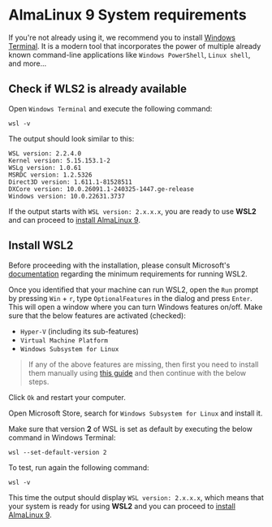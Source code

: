 # AlmaLinux 9 System requirements

If you're not already using it, we recommend you to install [Windows Terminal](https://apps.microsoft.com/detail/9n0dx20hk701?hl=en-US&gl=US).
It is a modern tool that incorporates the power of multiple already known command-line applications like `Windows PowerShell`, `Linux shell`, and more...

## Check if WLS2 is already available

Open `Windows Terminal` and execute the following command:

```shell
wsl -v
```

The output should look similar to this:

```text
WSL version: 2.2.4.0
Kernel version: 5.15.153.1-2
WSLg version: 1.0.61
MSRDC version: 1.2.5326
Direct3D version: 1.611.1-81528511
DXCore version: 10.0.26091.1-240325-1447.ge-release
Windows version: 10.0.22631.3737
```

If the output starts with `WSL version: 2.x.x.x`, you are ready to use **WSL2** and can proceed to [install AlmaLinux 9](installation.md).

## Install WSL2

Before proceeding with the installation, please consult Microsoft's [documentation](https://learn.microsoft.com/en-us/windows/wsl/install#prerequisites) regarding the minimum requirements for running WSL2.

Once you identified that your machine can run WSL2, open the `Run` prompt by pressing `Win` + `r`, type `OptionalFeatures` in the dialog and press `Enter`.
This will open a window where you can turn Windows features on/off.
Make sure that the below features are activated (checked):

* `Hyper-V` (including its sub-features)
* `Virtual Machine Platform`
* `Windows Subsystem for Linux`

> If any of the above features are missing, then first you need to install them manually using [this guide](https://docs.microsoft.com/en-us/windows/wsl/install-manual) and then continue with the below steps.

Click `Ok` and restart your computer.

Open Microsoft Store, search for `Windows Subsystem for Linux` and install it.

Make sure that version **2** of WSL is set as default by executing the below command in Windows Terminal:

```shell
wsl --set-default-version 2
```

To test, run again the following command:

```shell
wsl -v
```

This time the output should display `WSL version: 2.x.x.x`, which means that your system is ready for using **WSL2** and you can proceed to [install AlmaLinux 9](installation.md).

